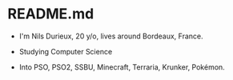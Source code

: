 # README.md
- I'm Nils Durieux, 20 y/o, lives around Bordeaux, France.

- Studying Computer Science

- Into PSO, PSO2, SSBU, Minecraft, Terraria, Krunker, Pokémon.

<!---
kalutdx/kalutdx is a ✨ special ✨ repository because its `README.md` (this file) appears on your GitHub profile.
You can click the Preview link to take a look at your changes.
--->
